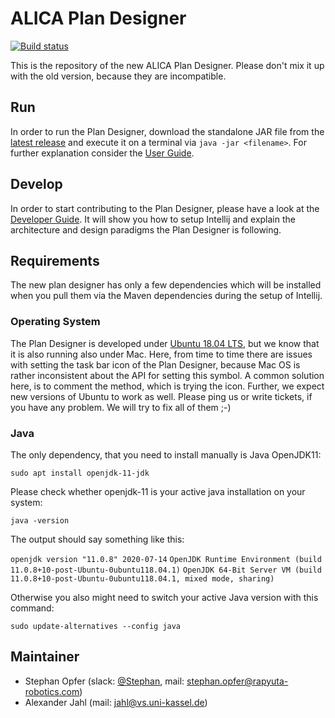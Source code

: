# ALICA Plan Designer 

[![Build status](https://ci.appveyor.com/api/projects/status/github/dasys-lab/alica-plan-designer-fx?branch=master&svg=true)](https://ci.appveyor.com/project/StefanJakob/alica-plan-designer-fx/branch/master)

This is the repository of the new ALICA Plan Designer. Please don't mix it up with the old version, because they are incompatible.

## Run

In order to run the Plan Designer, download the standalone JAR file from the [latest release](https://github.com/rapyuta-robotics/alica-plan-designer-fx/releases) and execute it on a terminal via `java -jar <filename>`. For further explanation consider the [User Guide](doc/user_guide/user_guide.md).

## Develop

In order to start contributing to the Plan Designer, please have a look at the [Developer Guide](doc/developer_guide/developer_guide.md). It will show you how to setup Intellij and explain the architecture and design paradigms the Plan Designer is following.

## Requirements

The new plan designer has only a few dependencies which will be installed when you pull them via the Maven dependencies during the setup of Intellij. 

### Operating System

The Plan Designer is developed under [Ubuntu 18.04 LTS](http://releases.ubuntu.com/18.04.4/?_ga=2.96359836.1230837367.1596109511-129399482.1596109511), but we know that it is also running also under Mac. Here, from time to time there are issues with setting the task bar icon of the Plan Designer, because Mac OS is rather inconsistent about the API for setting this symbol. A common solution here, is to comment the method, which is trying the icon. Further, we expect new versions of Ubuntu to work as well. Please ping us or write tickets, if you have  any problem. We will try to fix all of them ;-)

### Java

The only dependency, that you need to install manually is Java OpenJDK11:

`sudo apt install openjdk-11-jdk`

Please check whether openjdk-11 is your active java installation on your system:

`java -version`

The output should say something like this:

`openjdk version "11.0.8" 2020-07-14`
`OpenJDK Runtime Environment (build 11.0.8+10-post-Ubuntu-0ubuntu118.04.1)`
`OpenJDK 64-Bit Server VM (build 11.0.8+10-post-Ubuntu-0ubuntu118.04.1, mixed mode, sharing)`

Otherwise you also might need to switch your active Java version with this command:

`sudo update-alternatives --config java`

## Maintainer

* Stephan Opfer (slack: [@Stephan](https://rapyuta-robotics.slack.com/team/UUUSVSSBY), mail: stephan.opfer@rapyuta-robotics.com)
* Alexander Jahl (mail: jahl@vs.uni-kassel.de)